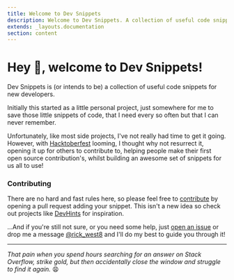 ```yaml
---
title: Welcome to Dev Snippets
description: Welcome to Dev Snippets. A collection of useful code snippets for new developers.
extends: _layouts.documentation
section: content
---
```


# Hey 👋, welcome to Dev Snippets!

Dev Snippets is (or intends to be) a collection of useful code snippets for new developers. 

Initially this started as a little personal project, just somewhere for me to save those little snippets of code, that I need every so often but that I can never remember. 

Unfortunately, like most side projects, I've not really had time to get it going. However, with [Hacktoberfest](https://hacktoberfest.digitalocean.com/) looming, I thought why not resurrect it, opening it up for others to contribute to, helping people make their first open source contribution's, whilst building an awesome set of snippets for us all to use!  

### Contributing 

There are no hard and fast rules here, so please feel free to [contribute](https://github.com/rickwest/devsnippets) by opening a pull request adding your snippet. This isn't a new idea so check out projects like [DevHints](https://devhints.io/) for inspiration. 

...And if you're still not sure, or you need some help, just [open an issue](https://github.com/rickwest/devsnippets/issues/new) or drop me a message [@rick_west8](https://twitter.com/rick_west8) and I'll do my best to guide you through it! 

---

*That pain when you spend hours searching for an answer on Stack Overflow, strike gold, but then accidentally close the window and struggle to find it again.* 😩
